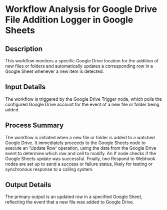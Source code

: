 # Workflow Analysis for Google Drive File Addition Logger in Google Sheets

## Description
This workflow monitors a specific Google Drive location for the addition of new files or folders and automatically updates a corresponding row in a Google Sheet whenever a new item is detected.

## Input Details
The workflow is triggered by the Google Drive Trigger node, which polls the configured Google Drive account for the event of a new file or folder being added.

## Process Summary
The workflow is initiated when a new file or folder is added to a watched Google Drive. It immediately proceeds to the Google Sheets node to execute an 'Update Row' operation, using the data from the Google Drive event to determine which row and cell to modify. An If node checks if the Google Sheets update was successful. Finally, two Respond to Webhook nodes are set up to send a success or failure status, likely for testing or synchronous response to a calling system.

## Output Details
The primary output is an updated row in a specified Google Sheet, reflecting the event that a new file was added to Google Drive.
